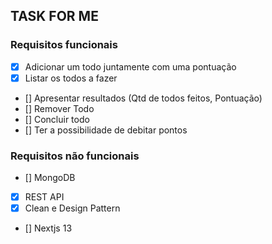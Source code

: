 ## TASK FOR ME

### Requisitos funcionais

- [x] Adicionar um todo juntamente com uma pontuação
- [x] Listar os todos a fazer
- [] Apresentar resultados (Qtd de todos feitos, Pontuação)
- [] Remover Todo
- [] Concluir todo
- [] Ter a possibilidade de debitar pontos

### Requisitos não funcionais

- [] MongoDB
- [x] REST API
- [x] Clean e Design Pattern
- [] Nextjs 13
